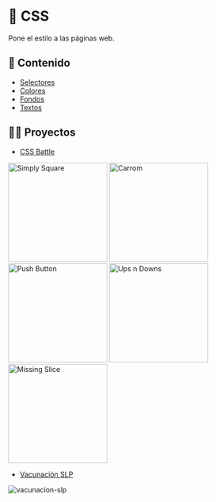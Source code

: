# 🎨 CSS

Pone el estilo a las páginas web.

## 📖 Contenido

- [Selectores](./temario/views/selectores.html)
- [Colores](./temario/views/colores.html)
- [Fondos](./temario/views/fondos.html)
- [Textos](./temario/views/textos.html)

## ✍🏼 Proyectos

- [CSS Battle](./css-battle/)

<img src="https://user-images.githubusercontent.com/49181840/162509900-55533718-155a-44cb-8615-3a7adfcc4d5d.png"
width="200px" title="Simply Square">
<img src="https://user-images.githubusercontent.com/49181840/162509932-b516b559-9072-4738-a40a-788675942bfa.png"
width="200px" title="Carrom">
<img src="https://user-images.githubusercontent.com/49181840/162510238-4a89a756-f82c-4eee-8266-ee3e7d58971d.png"
width="200px" title="Push Button">
<img src="https://user-images.githubusercontent.com/49181840/162510402-4ce81892-ab85-49f8-8a6b-9b57e3af1310.png"
width="200px" title="Ups n Downs">
<img src="https://user-images.githubusercontent.com/49181840/162510767-78d854d0-8a43-4d30-95f6-f58c5f220092.png"
width="200px" title="Missing Slice">

- [Vacunación SLP](./vacunacion-slp/)

![vacunacion-slp](https://user-images.githubusercontent.com/49181840/162516112-6738bc40-369f-4da8-8978-d8a9bf84f506.gif)
